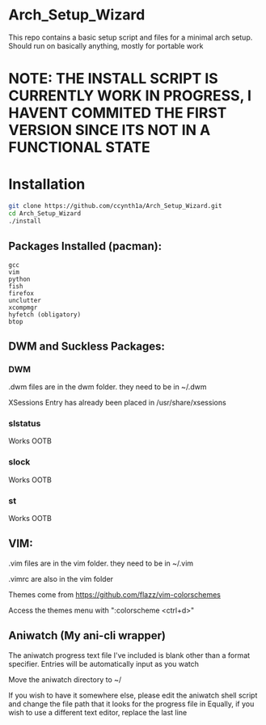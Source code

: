 # Arch_Setup_Wizard
This repo contains a basic setup script and files for a minimal arch setup. Should run on basically anything, mostly for portable work

# NOTE: THE INSTALL SCRIPT IS CURRENTLY WORK IN PROGRESS, I HAVENT COMMITED THE FIRST VERSION SINCE ITS NOT IN A FUNCTIONAL STATE

# Installation
```sh
git clone https://github.com/ccynth1a/Arch_Setup_Wizard.git
cd Arch_Setup_Wizard
./install
```
## Packages Installed (pacman):
	gcc
	vim
	python
	fish
	firefox
	unclutter
	xcompmgr
	hyfetch (obligatory)
	btop

## DWM and Suckless Packages: 
### DWM
.dwm files are in the dwm folder. they need to be in ~/.dwm

XSessions Entry has already been placed in /usr/share/xsessions

### slstatus
Works OOTB

### slock
Works OOTB

### st
Works OOTB

## VIM:

.vim files are in the vim folder. they need to be in ~/.vim

.vimrc are also in the vim folder

Themes come from https://github.com/flazz/vim-colorschemes

Access the themes menu with ":colorscheme <ctrl+d>"

## Aniwatch (My ani-cli wrapper)

The aniwatch progress text file I've included is blank other than a format specifier. Entries will be automatically input as you watch

Move the aniwatch directory to ~/

If you wish to have it somewhere else, please edit the aniwatch shell script and change the file path that it looks for the progress file in
Equally, if you wish to use a different text editor, replace the last line


